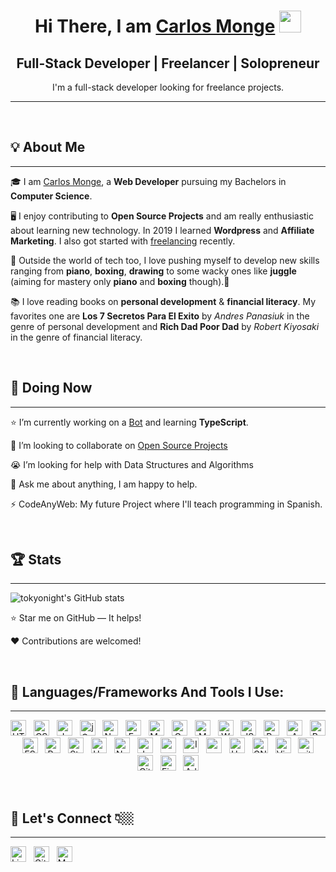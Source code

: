 <div align="center">
    <h1>Hi There, I am <a href="https://carlosmonge.com">Carlos Monge</a> <img src="https://media.giphy.com/media/hvRJCLFzcasrR4ia7z/giphy.gif" width="35px">
    </h1>
    <!-- <img src="https://pronoun.cyou/x/y?subject=He&object=Him&height=20">  -->

<!-- ![Profile views](https://gpvc.arturio.dev/Cmonge135) -->

<!-- ![visitors](https://visitor-badge.glitch.me/badge?page_id=page.id=Cmonge135.visitor-badge) -->


</div>

<div align="center">
    <h2> Full-Stack Developer | Freelancer | Solopreneur </h2>
    <p> I'm a full-stack developer looking for freelance projects.</p>
</div>

<hr>
<br>

## 💡 About Me       

<hr>   

🎓 I am [Carlos Monge](https://github.com/Cmonge135), a **Web Developer** pursuing my Bachelors in **Computer Science**.  

🖥️ I enjoy contributing to **Open Source Projects** and am really enthusiastic about learning new technology. In 2019 I learned **Wordpress** and **Affiliate Marketing**. I also got started with [freelancing](https://upwork.com) recently.  

🎹 Outside the world of tech too, I love pushing myself to develop new skills ranging from **piano**, **boxing**, **drawing** to some wacky ones like **juggle** (aiming for mastery only **piano** and **boxing** though).🥊  

📚 I love reading books on **personal development** & **financial literacy**. My favorites one are **Los 7 Secretos Para El Exito** by _Andres Panasiuk_ in the genre of personal development and **Rich Dad Poor Dad** by _Robert Kiyosaki_ in the genre of financial literacy.  


<br>

## 🏁 Doing Now

<hr>  

⭐ I’m currently working on a [Bot](https://github.com/Cmonge135/personal-assistant) and learning **TypeScript**.  

👯 I’m looking to collaborate on [Open Source Projects](https://github.com/issues?q=is%3Aopen+is%3Aissue+label%3A%22good+first+issue%22+)  

😭 I’m looking for help with Data Structures and Algorithms   

💬 Ask me about anything, I am happy to help.  

⚡️ CodeAnyWeb: My future Project where I'll teach programming in Spanish.  
 

<br>

## 🏆 Stats  

<hr>

![tokyonight's GitHub stats](https://github-readme-stats.vercel.app/api?username=Cmonge135&show_icons=true&theme=tokyonight)

⭐ Star me on GitHub — It helps!

❤️ Contributions are welcomed!

<br>

## 🔧 Languages/Frameworks And Tools I Use:  

<hr>

<p align="center">

<img src="https://img.shields.io/badge/HTML-282C34?logo=html5&logoColor=E34F26" alt="HTML5 logo" title="HTML5" height="25" />
&nbsp;
<img src="https://img.shields.io/badge/CSS-282C34?logo=css3&logoColor=1572B6" alt="CSS3 logo" title="CSS3" height="25" />
&nbsp;
<img src="https://img.shields.io/badge/JavaScript-282C34?logo=javascript&logoColor=F7DF1E" alt="JavaScript logo" title="JavaScript" height="25" />
&nbsp;
<img src="https://img.shields.io/badge/jQuery-282C34?logo=jQuery&logoColor=0769AD" alt="jQuery logo" title="jQuery" height="25" />
&nbsp;
<img src="https://img.shields.io/badge/Node.js-282C34?logo=node.js&logoColor=339933" alt="Node logo" title="Node" height="25" />
&nbsp;
<img src="https://img.shields.io/badge/Express.js-282C34?logo=Express&logoColor=000000" alt="Express logo" title="Express" height="25" />
&nbsp;
<img src="https://img.shields.io/badge/MySQL-282C34?logo=MySQL&logoColor=4479A1" alt="MySQL logo" title="MySQL" height="25" />
&nbsp;
<img src="https://img.shields.io/badge/GraphQL-282C34?logo=GraphQL&logoColor=E10098" alt="GraphQL logo" title="GraphQL" height="25" />
&nbsp;
<img src="https://img.shields.io/badge/MongoDB-282C34?logo=MongoDB&logoColor=47A248" alt="MongoDB logo" title="MongoDB" height="25" />
&nbsp;
<img src="https://img.shields.io/badge/Webpack-282C34?logo=Webpack&logoColor=8DD6F9" alt="Webpack logo" title="Webpack" height="25" />
&nbsp;
<img src="https://img.shields.io/badge/JSON-282C34?logo=JSON&logoColor=000000" alt="JSON logo" title="JSON" height="25" />
&nbsp;
<img src="https://img.shields.io/badge/React-282C34?logo=react&logoColor=61DAFB" alt="React logo" title="React" height="25" />
&nbsp;
<img src="https://img.shields.io/badge/AWS-282C34?logo=AmazonAWS&logoColor=ff9900" alt="AWS logo" title="AWS" height="25" />
&nbsp;
<img src="https://img.shields.io/badge/Redux-282C34?logo=redux&logoColor=764ABC" alt="Redux logo" title="Redux" height="25" />
&nbsp;
<img src="https://img.shields.io/badge/ESLint-282C34?logo=eslint&logoColor=4B32C3" alt="ESLint logo" title="ESLint" height="25" />
&nbsp;
<img src="https://img.shields.io/badge/Python-282C34?logo=Python&logoColor=3776AB" alt="Python logo" title="Python" height="25" />
&nbsp;
<img src="https://img.shields.io/badge/Stripe-282C34?logo=Stripe&logoColor=008cdd" alt="Stripe logo" title="Stripe" height="25" />
&nbsp;
<img src="https://img.shields.io/badge/Heroku-282C34?logo=Heroku&logoColor=430098" alt="Heroku logo" title="Heroku" height="25" />
&nbsp;
<img src="https://img.shields.io/badge/Netlify-282C34?logo=Netlify&logoColor=00C7B7" alt="Netlify logo" title="Netlify" height="25" />
&nbsp;
<img src="https://img.shields.io/badge/Jest-282C34?logo=jest&logoColor=C21325" alt="Jest logo" title="Jest" height="25" />
&nbsp;
<img src="https://img.shields.io/badge/npm-282C34?logo=npm&logoColor=CB3837" alt="npm logo" title="npm" height="25" />
&nbsp;
<img src="https://img.shields.io/badge/Insomnia-282C34?logo=Insomnia&logoColor=5849BE" alt="Insomnia logo" title="Insomnia" height="25" />
&nbsp;
<img src="https://img.shields.io/badge/Postman-282C34?logo=postman&logoColor=FF6C37" alt="postman logo" title="postman" height="25" />
&nbsp;
<a href="https://google.com" target="_blank"><img src="https://img.shields.io/badge/Handlebars.js-282C34?logo=Handlebars.js&logoColor=FF6C37" alt="Handlebars.js logo" title="Handlebars.js" height="25" /></a>
&nbsp;
<a href="https://google.com" target="_blank"><img src="https://img.shields.io/badge/Bash-282C34?logo=GNUBash&logoColor=000" alt="GNUBash logo" title="GNUBash" height="25" /></a>
&nbsp;
<img src="https://img.shields.io/badge/VSCode-282C34?logo=visual-studio-code&logoColor=007ACC" alt="Visual Studio Code logo" title="Visual Studio Code" height="25" />
&nbsp;
<img src="https://img.shields.io/badge/git-282C34?logo=git&logoColor=F05032" alt="git logo" title="git" height="25" />
&nbsp;
<img src="https://img.shields.io/badge/GitHub-282C34?logo=GitHub&logoColor=181717" alt="Github logo" title="Github" height="25" />
&nbsp;
<img src="https://img.shields.io/badge/Figma-282C34?logo=Figma&logoColor=F24E1E" alt="Figma logo" title="Figma" height="25" />
&nbsp;
<img src="https://img.shields.io/badge/Adobe Creative Cloud-282C34?logo=AdobeCreativeCloud&logoColor=DA1F26" alt="Adobe Creative Cloud logo" title="Adobe Creative Cloud" height="25" />

</p>

<br>

## 💬 Let's Connect 👇🏼

<hr>

<p align="center">

<a href="https://linkedin.com/in/carlos-monge" target="_blank"><img src="https://img.shields.io/badge/LinkedIn-carlos--monge-282C34?logo=LinkedIn&logoColor=0A66C2" alt="LinkedIn logo" title="carlos-monge" height="25" /></a>
&nbsp;
<a href="https://github.com/Cmonge135" target="_blank"><img src="https://img.shields.io/badge/GitHub-Cmonge135-282C34?logo=GitHub&logoColor=181717" alt="Github logo" title="Cmonge135" height="25" /></a>
&nbsp;
<a href="mailto:contact@carlosmonge.com" target="_blank"><img src="https://img.shields.io/badge/E--mail-contact@carlosmonge.com-282C34?logo=Mail.Ru&logoColor=005FF9" alt="Mail.Ru logo" title="contact@carlosmonge.com" height="25" /></a>

<p>
